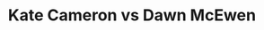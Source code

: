 ---
title: Kate Cameron vs Dawn McEwen
player1:
  name: Cameron, Kate
  percent: 90
  wins: 0
  losses: 1
player2:
  name: McEwen, Dawn
  percent: 95
  wins: 1
  losses: 0
games:
- player1:
    team: CA
    position: Third
    percent: 90
    win: 0
    loss: 1
  player2:
    team: MB
    position: Lead
    percent: 95
    win: 1
    loss: 0
  event: Hearts
  year: 2018
  draw: Pool(20)
  score: MB 10 - CA 4
- player1:
    team: Engl
    position: Third
    percent: 80
    win: 0
    loss: 1
  player2:
    team: Jone
    position: Lead
    percent: 91
    win: 1
    loss: 0
  event: Trials (Women)
  year: 2017
  draw: Round Robin(3)
  score: Jone 8 - Engl 5
---